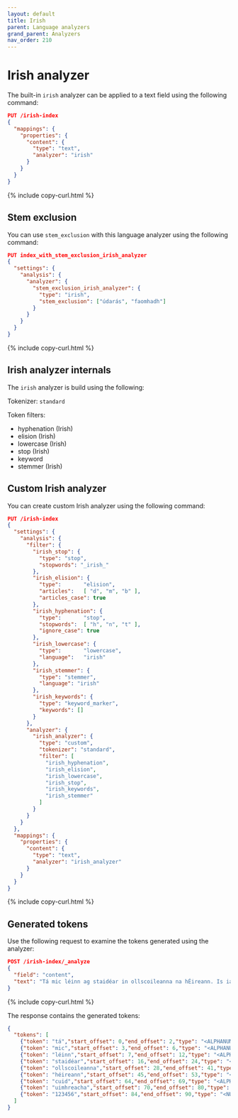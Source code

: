 ```yaml
---
layout: default
title: Irish
parent: Language analyzers
grand_parent: Analyzers
nav_order: 210
---
```


# Irish analyzer

The built-in `irish` analyzer can be applied to a text field using the following command:

```json
PUT /irish-index
{
  "mappings": {
    "properties": {
      "content": {
        "type": "text",
        "analyzer": "irish"
      }
    }
  }
}
```
{% include copy-curl.html %}

## Stem exclusion

You can use `stem_exclusion` with this language analyzer using the following command:

```json
PUT index_with_stem_exclusion_irish_analyzer
{
  "settings": {
    "analysis": {
      "analyzer": {
        "stem_exclusion_irish_analyzer": {
          "type": "irish",
          "stem_exclusion": ["údarás", "faomhadh"]
        }
      }
    }
  }
}
```
{% include copy-curl.html %}

## Irish analyzer internals

The `irish` analyzer is build using the following:

Tokenizer: `standard`

Token filters:
- hyphenation (Irish)
- elision (Irish)
- lowercase (Irish)
- stop (Irish)
- keyword
- stemmer (Irish)

## Custom Irish analyzer

You can create custom Irish analyzer using the following command:

```json
PUT /irish-index
{
  "settings": {
    "analysis": {
      "filter": {
        "irish_stop": {
          "type": "stop",
          "stopwords": "_irish_"
        },
        "irish_elision": {
          "type":       "elision",
          "articles":   [ "d", "m", "b" ],
          "articles_case": true
        },
        "irish_hyphenation": {
          "type":       "stop",
          "stopwords":  [ "h", "n", "t" ],
          "ignore_case": true
        },
        "irish_lowercase": {
          "type":       "lowercase",
          "language":   "irish"
        },
        "irish_stemmer": {
          "type": "stemmer",
          "language": "irish"
        },
        "irish_keywords": {
          "type": "keyword_marker",
          "keywords": []
        }
      },
      "analyzer": {
        "irish_analyzer": {
          "type": "custom",
          "tokenizer": "standard",
          "filter": [
            "irish_hyphenation",
            "irish_elision",
            "irish_lowercase",
            "irish_stop",
            "irish_keywords",
            "irish_stemmer"
          ]
        }
      }
    }
  },
  "mappings": {
    "properties": {
      "content": {
        "type": "text",
        "analyzer": "irish_analyzer"
      }
    }
  }
}
```
{% include copy-curl.html %}

## Generated tokens

Use the following request to examine the tokens generated using the analyzer:

```json
POST /irish-index/_analyze
{
  "field": "content",
  "text": "Tá mic léinn ag staidéar in ollscoileanna na hÉireann. Is iad a gcuid uimhreacha ná 123456."
}
```
{% include copy-curl.html %}

The response contains the generated tokens:

```json
{
  "tokens": [
    {"token": "tá","start_offset": 0,"end_offset": 2,"type": "<ALPHANUM>","position": 0},
    {"token": "mic","start_offset": 3,"end_offset": 6,"type": "<ALPHANUM>","position": 1},
    {"token": "léinn","start_offset": 7,"end_offset": 12,"type": "<ALPHANUM>","position": 2},
    {"token": "staidéar","start_offset": 16,"end_offset": 24,"type": "<ALPHANUM>","position": 4},
    {"token": "ollscoileanna","start_offset": 28,"end_offset": 41,"type": "<ALPHANUM>","position": 6},
    {"token": "héireann","start_offset": 45,"end_offset": 53,"type": "<ALPHANUM>","position": 8},
    {"token": "cuid","start_offset": 64,"end_offset": 69,"type": "<ALPHANUM>","position": 12},
    {"token": "uimhreacha","start_offset": 70,"end_offset": 80,"type": "<ALPHANUM>","position": 13},
    {"token": "123456","start_offset": 84,"end_offset": 90,"type": "<NUM>","position": 15}
  ]
}
```